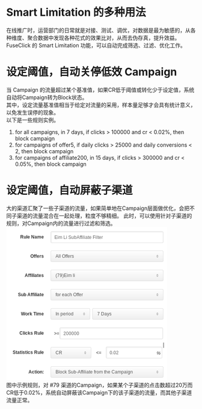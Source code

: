 # Smart Limitation 的多种用法
在线推广时，运营部门的日常就是对接、测试、调优，对数据是最为敏感的，从各种维度、聚合数据中发现各种花式的效果比对，从而去伪存真，提升效益。
FuseClick 的 Smart Limitation 功能，可以自动完成筛选、过滤、优化工作。

# 设定阈值，自动关停低效 Campaign
当 Campaign 的流量超过某个基准值，如果CR低于阈值或转化少于设定值，系统自动将Campaign转为Block状态。   
其中，设定流量基准值相当于给定对流量的采用，样本量足够才会具有统计意义，以免发生误停的现象。  
以下是一些规则实例。  
1. for all campaigns, in 7 days, if clicks > 100000 and cr < 0.02%, then block campaign  
2. for campaigns of offer5, if daily clicks > 25000 and daily conversions < 2, then block campaign  
3. for campaigns of affiliate200, in 15 days, if clicks > 300000 and cr < 0.05%, then block campaign

# 设定阈值，自动屏蔽子渠道
大的渠道汇聚了一些子渠道的流量，如果简单地在Campaign层面做优化，会把不同子渠道的流量混合在一起处理，粒度不够精细。 
此时，可以使用针对子渠道的规则，对Campaign内的流量进行过滤和筛选。    
![smart_limitation_sub_affiliate_rule](../image/smart_limitation_sub_affiliate_rule.png)    
图中示例规则，对 #79 渠道的Campaign，如果某个子渠道的点击数超过20万而CR低于0.02%，系统自动屏蔽该Campaign下的该子渠道的流量，而其他子渠道流量正常。

  


